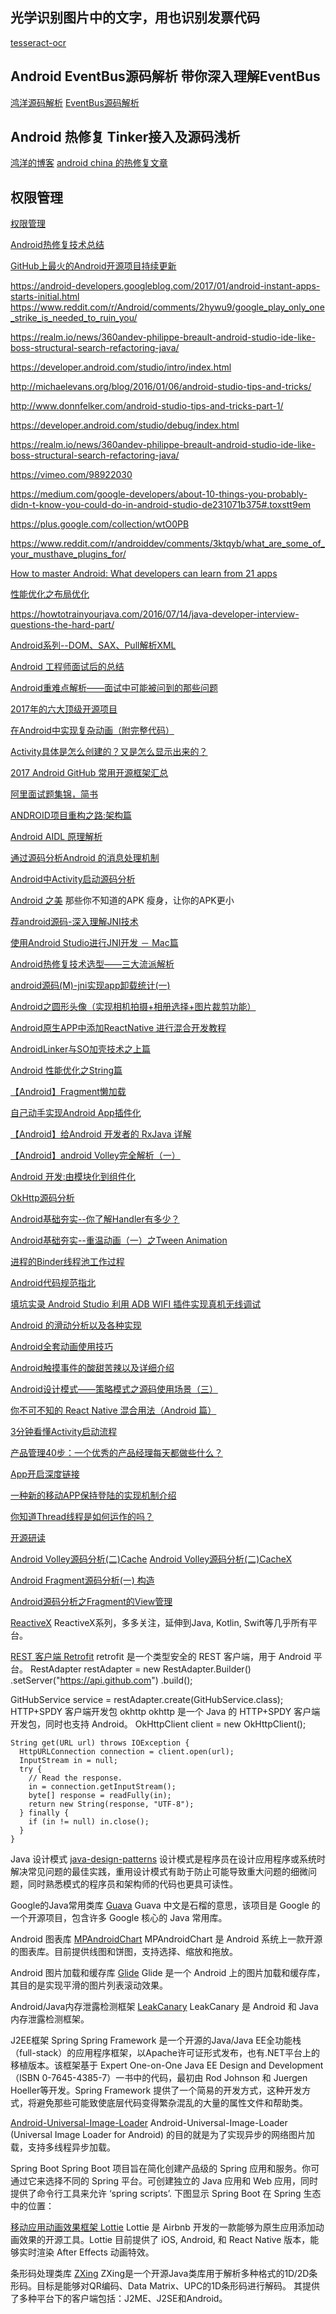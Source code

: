 
## 光学识别图片中的文字，用也识别发票代码
[tesseract-ocr](https://github.com/tesseract-ocr/)


## Android EventBus源码解析 带你深入理解EventBus
[鸿洋源码解析](http://blog.csdn.net/lmj623565791/article/details/40920453)
[EventBus源码解析](https://github.com/greenrobot/EventBus)

##  Android 热修复 Tinker接入及源码浅析
[鸿洋的博客](http://blog.csdn.net/lmj623565791/article/details/54882693)
[android china 的热修复文章](http://www.androidchina.net/7501.html)

## 权限管理
[权限管理](http://www.androidchina.net/7332.html)

[Android热修复技术总结](http://www.androidchina.net/7501.html)

[GitHub上最火的Android开源项目持续更新](https://github.com/open-android/Android)

https://android-developers.googleblog.com/2017/01/android-instant-apps-starts-initial.html
https://www.reddit.com/r/Android/comments/2hywu9/google_play_only_one_strike_is_needed_to_ruin_you/

https://realm.io/news/360andev-philippe-breault-android-studio-ide-like-boss-structural-search-refactoring-java/

https://developer.android.com/studio/intro/index.html

http://michaelevans.org/blog/2016/01/06/android-studio-tips-and-tricks/

http://www.donnfelker.com/android-studio-tips-and-tricks-part-1/

https://developer.android.com/studio/debug/index.html

https://realm.io/news/360andev-philippe-breault-android-studio-ide-like-boss-structural-search-refactoring-java/

https://vimeo.com/98922030

https://medium.com/google-developers/about-10-things-you-probably-didn-t-know-you-could-do-in-android-studio-de231071b375#.toxstt9em

https://plus.google.com/collection/wtO0PB

https://www.reddit.com/r/androiddev/comments/3ktqyb/what_are_some_of_your_musthave_plugins_for/

[How to master Android: What developers can learn from 21 apps](https://techbeacon.com/how-master-android-what-developers-can-learn-21-apps)


[性能优化之布局优化](http://www.trinea.cn/android/layout-performance/)

https://howtotrainyourjava.com/2016/07/14/java-developer-interview-questions-the-hard-part/

[Android系列--DOM、SAX、Pull解析XML](http://www.cnblogs.com/xiaoluo501395377/p/3444744.html)


[Android 工程师面试后的总结](http://www.androidchina.net/4666.html)

[Android重难点解析——面试中可能被问到的那些问题](http://www.androidchina.net/4113.html)

[2017年的六大顶级开源项目](http://www.androidchina.net/7329.html)

[在Android中实现复杂动画（附完整代码）](http://www.androidchina.net/7202.html)

[Activity具体是怎么创建的？又是怎么显示出来的？](http://www.androidchina.net/7175.html)

[2017 Android GitHub 常用开源框架汇总](http://www.androidchina.net/7182.html)

[阿里面试题集锦，简书](http://www.jianshu.com/p/cf5092fa2694)

[ANDROID项目重构之路:架构篇](http://keeganlee.me/post/android/20150605)

[Android AIDL 原理解析](https://my.oschina.net/liucundong/blog/649490)

[通过源码分析Android 的消息处理机制](https://my.oschina.net/liucundong/blog/678153)

[Android中Activity启动源码分析](https://my.oschina.net/android520/blog/693376)

[Android 之美](https://my.oschina.net/Silver2014/blog/735736)
那些你不知道的APK 瘦身，让你的APK更小

[荐android源码-深入理解JNI技术](https://my.oschina.net/feiyangxiaomi/blog/743477)

[使用Android Studio进行JNI开发 － Mac篇](https://my.oschina.net/vimfung/blog/744795)

[Android热修复技术选型——三大流派解析](https://my.oschina.net/alibaichuan/blog/745585)

[android源码(M)-jni实现app卸载统计(一)](https://my.oschina.net/feiyangxiaomi/blog/746563)

[Android之圆形头像（实现相机拍摄+相册选择+图片裁剪功能）](https://my.oschina.net/FlyinTang/blog/751595)

[Android原生APP中添加ReactNative 进行混合开发教程](https://my.oschina.net/waterbeta/blog/775521)

[AndroidLinker与SO加壳技术之上篇](https://my.oschina.net/yaq/blog/775569)

[Android 性能优化之String篇](https://my.oschina.net/Silver2014/blog/782047)

[【Android】Fragment懒加载](https://my.oschina.net/huangxianfeng/blog/796921)

[自己动手实现Android App插件化](https://my.oschina.net/android520/blog/796350)

[【Android】给Android 开发者的 RxJava 详解](https://my.oschina.net/huangxianfeng/blog/804271)

[【Android】android Volley完全解析（一）](https://my.oschina.net/huangxianfeng/blog/805196)

[Android 开发:由模块化到组件化](https://my.oschina.net/bv10000/blog/806781)

[OkHttp源码分析](https://my.oschina.net/u/3157630/blog/808625)

[Android基础夯实--你了解Handler有多少？](https://my.oschina.net/ryaneLee/blog/859699)

[Android基础夯实--重温动画（一）之Tween Animation](https://my.oschina.net/ryaneLee/blog/864148)

[进程的Binder线程池工作过程](https://my.oschina.net/u/3168816/blog/871459)

[Android代码规范指北](https://my.oschina.net/daxia/blog/865786)

[填坑实录 Android Studio 利用 ADB WIFI 插件实现真机无线调试](https://my.oschina.net/zhaoxinpeng/blog/872656)

[Android 的滑动分析以及各种实现](https://my.oschina.net/u/2011321/blog/884742)

[Android全套动画使用技巧](https://my.oschina.net/u/2011321/blog/885293)

[Android触摸事件的酸甜苦辣以及详细介绍](https://my.oschina.net/u/2011321/blog/886416)

[Android设计模式——策略模式之源码使用场景（三）](https://my.oschina.net/u/2011321/blog/889859)

[你不可不知的 React Native 混合用法（Android 篇）](https://my.oschina.net/jpushtech/blog/895091)

[3分钟看懂Activity启动流程](https://my.oschina.net/coorchice/blog/897827)

[产品管理40步：一个优秀的产品经理每天都做些什么？](https://my.oschina.net/tanjx/blog/906148)

[App开启深度链接](https://my.oschina.net/aibenben/blog/920462)

[一种新的移动APP保持登陆的实现机制介绍](https://my.oschina.net/u/3532467/blog/978953)

[你知道Thread线程是如何运作的吗？](https://my.oschina.net/coorchice/blog/988712)

[开源研读](https://www.kymjs.com/column/resourcecode.html)

[Android Volley源码分析(二)Cache](http://www.apkbus.com/android-155252-1-1.html)
[Android Volley源码分析(二)CacheX](http://blog.csdn.net/Hello__Zero/article/details/37533971)

[Android Fragment源码分析(一) 构造](http://blog.csdn.net/hello__zero/article/details/38341795)

[Android源码分析之Fragment的View管理](http://blog.csdn.net/u011277123/article/details/53500937)

[ReactiveX](https://github.com/ReactiveX)
ReactiveX系列，多多关注，延伸到Java, Kotlin, Swift等几乎所有平台。

[REST 客户端 Retrofit](https://github.com/square/retrofit)
retrofit 是一个类型安全的 REST 客户端，用于 Android 平台。
RestAdapter restAdapter = new RestAdapter.Builder()
    .setServer("https://api.github.com")
    .build();

GitHubService service = restAdapter.create(GitHubService.class);
HTTP+SPDY 客户端开发包 okhttp
okhttp 是一个 Java 的 HTTP+SPDY 客户端开发包，同时也支持 Android。
OkHttpClient client = new OkHttpClient();

    String get(URL url) throws IOException {
      HttpURLConnection connection = client.open(url);
      InputStream in = null;
      try {
        // Read the response.
        in = connection.getInputStream();
        byte[] response = readFully(in);
        return new String(response, "UTF-8");
      } finally {
        if (in != null) in.close();
      }
    }
Java 设计模式 [java-design-patterns](https://github.com/iluwatar/java-design-patterns)
设计模式是程序员在设计应用程序或系统时解决常见问题的最佳实践，重用设计模式有助于防止可能导致重大问题的细微问题，同时熟悉模式的程序员和架构师的代码也更具可读性。

Google的Java常用类库 [Guava](https://github.com/google/guava)
Guava 中文是石榴的意思，该项目是 Google 的一个开源项目，包含许多 Google 核心的 Java 常用库。


Android 图表库 [MPAndroidChart](https://github.com/PhilJay/MPAndroidChart)
MPAndroidChart 是 Android 系统上一款开源的图表库。目前提供线图和饼图，支持选择、缩放和拖放。

Android 图片加载和缓存库 [Glide](https://github.com/bumptech/glide)
Glide 是一个 Android 上的图片加载和缓存库，其目的是实现平滑的图片列表滚动效果。

Android/Java内存泄露检测框架 [LeakCanary](https://github.com/square/leakcanary)
LeakCanary 是 Android 和 Java 内存泄露检测框架。

J2EE框架 Spring
Spring Framework 是一个开源的Java/Java EE全功能栈（full-stack）的应用程序框架，以Apache许可证形式发布，也有.NET平台上的移植版本。该框架基于 Expert One-on-One Java EE Design and Development（ISBN 0-7645-4385-7）一书中的代码，最初由 Rod Johnson 和 Juergen Hoeller等开发。Spring Framework 提供了一个简易的开发方式，这种开发方式，将避免那些可能致使底层代码变得繁杂混乱的大量的属性文件和帮助类。

[Android-Universal-Image-Loader](https://github.com/nostra13/Android-Universal-Image-Loader)
Android-Universal-Image-Loader (Universal Image Loader for Android) 的目的就是为了实现异步的网络图片加载，支持多线程异步加载。

Spring Boot
Spring Boot 项目旨在简化创建产品级的 Spring 应用和服务。你可通过它来选择不同的 Spring 平台。可创建独立的 Java 应用和 Web 应用，同时提供了命令行工具来允许 ‘spring scripts’.
下图显示 Spring Boot 在 Spring 生态中的位置：

[移动应用动画效果框架 Lottie](https://github.com/airbnb/lottie-android)
Lottie 是 Airbnb 开发的一款能够为原生应用添加动画效果的开源工具。Lottie 目前提供了 iOS, Android, 和 React Native 版本，能够实时渲染 After Effects 动画特效。

条形码处理类库 [ZXing](https://github.com/zxing/zxing)
ZXing是一个开源Java类库用于解析多种格式的1D/2D条形码。目标是能够对QR编码、Data Matrix、UPC的1D条形码进行解码。 其提供了多种平台下的客户端包括：J2ME、J2SE和Android。